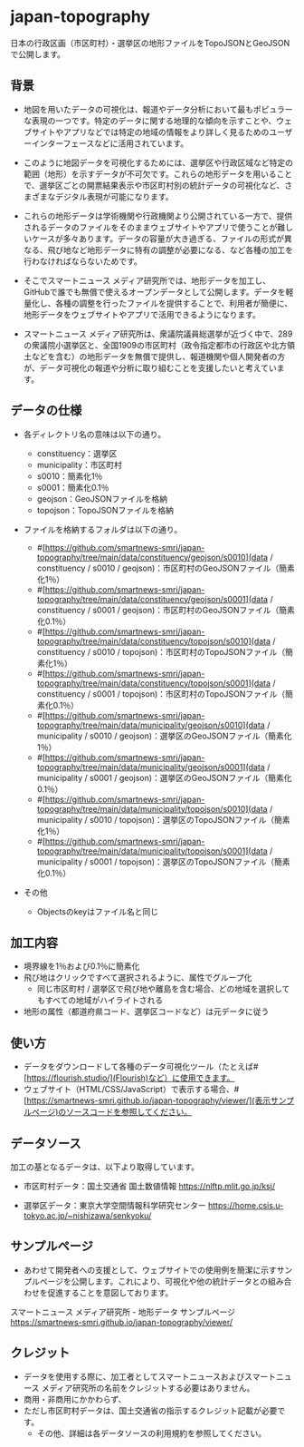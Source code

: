 # japan-topography
日本の行政区画（市区町村）・選挙区の地形ファイルをTopoJSONとGeoJSONで公開します。



## 背景

- 地図を用いたデータの可視化は、報道やデータ分析において最もポピュラーな表現の一つです。特定のデータに関する地理的な傾向を示すことや、ウェブサイトやアプリなどでは特定の地域の情報をより詳しく見るためのユーザーインターフェースなどに活用されています。

- このように地図データを可視化するためには、選挙区や行政区域など特定の範囲（地形）を示すデータが不可欠です。これらの地形データを用いることで、選挙区ごとの開票結果表示や市区町村別の統計データの可視化など、さまざまなデジタル表現が可能になります。

- これらの地形データは学術機関や行政機関より公開されている一方で、提供されるデータのファイルをそのままウェブサイトやアプリで使うことが難しいケースが多々あります。データの容量が大き過ぎる、ファイルの形式が異なる、飛び地など地形データに特有の調整が必要になる、など各種の加工を行わなければならないためです。

- そこでスマートニュース メディア研究所では、地形データを加工し、GitHubで誰でも無償で使えるオープンデータとして公開します。データを軽量化し、各種の調整を行ったファイルを提供することで、利用者が簡便に、地形データをウェブサイトやアプリで活用できるようになります。

- スマートニュース メディア研究所は、衆議院議員総選挙が近づく中で、289の衆議院小選挙区と、全国1909の市区町村（政令指定都市の行政区や北方領土などを含む）の地形データを無償で提供し、報道機関や個人開発者の方が、データ可視化の報道や分析に取り組むことを支援したいと考えています。


## データの仕様

- 各ディレクトリ名の意味は以下の通り。
  - constituency：選挙区
  - municipality：市区町村
  - s0010：簡素化1％
  - s0001：簡素化0.1％
  - geojson：GeoJSONファイルを格納
  - topojson：TopoJSONファイルを格納

- ファイルを格納するフォルダは以下の通り。
  - #[https://github.com/smartnews-smri/japan-topography/tree/main/data/constituency/geojson/s0010](data / constituency / s0010 / geojson)：市区町村のGeoJSONファイル（簡素化1％）
  - #[https://github.com/smartnews-smri/japan-topography/tree/main/data/constituency/geojson/s0001](data / constituency / s0001 / geojson)：市区町村のGeoJSONファイル（簡素化0.1％）
  - #[https://github.com/smartnews-smri/japan-topography/tree/main/data/constituency/topojson/s0010](data / constituency / s0010 / topojson)：市区町村のTopoJSONファイル（簡素化1％）
  - #[https://github.com/smartnews-smri/japan-topography/tree/main/data/constituency/topojson/s0001](data / constituency / s0001 / topojson)：市区町村のTopoJSONファイル（簡素化0.1％）
  - #[https://github.com/smartnews-smri/japan-topography/tree/main/data/municipality/geojson/s0010](data / municipality / s0010 / geojson)：選挙区のGeoJSONファイル（簡素化1％）
  - #[https://github.com/smartnews-smri/japan-topography/tree/main/data/municipality/geojson/s0001](data / municipality / s0001 / geojson)：選挙区のGeoJSONファイル（簡素化0.1％）
  - #[https://github.com/smartnews-smri/japan-topography/tree/main/data/municipality/topojson/s0010](data / municipality / s0010 / topojson)：選挙区のTopoJSONファイル（簡素化1％）
  - #[https://github.com/smartnews-smri/japan-topography/tree/main/data/municipality/topojson/s0001](data / municipality / s0001 / topojson)：選挙区のTopoJSONファイル（簡素化0.1％）

- その他
  - Objectsのkeyはファイル名と同じ

## 加工内容

- 境界線を1％および0.1％に簡素化
- 飛び地はクリックですべて選択されるように、属性でグループ化
  - 同じ市区町村 / 選挙区で飛び地や離島を含む場合、どの地域を選択してもすべての地域がハイライトされる
- 地形の属性（都道府県コード、選挙区コードなど）は元データに従う

## 使い方

- データをダウンロードして各種のデータ可視化ツール（たとえば#[https://flourish.studio/](Flourish)など）に使用できます。
- ウェブサイト（HTML/CSS/JavaScript）で表示する場合、#[https://smartnews-smri.github.io/japan-topography/viewer/](表示サンプルページ)のソースコードを参照してください。




## データソース

加工の基となるデータは、以下より取得しています。

- 市区町村データ：国土交通省 国土数値情報
https://nlftp.mlit.go.jp/ksj/

- 選挙区データ：東京大学空間情報科学研究センター
https://home.csis.u-tokyo.ac.jp/~nishizawa/senkyoku/



## サンプルページ

- あわせて開発者への支援として、ウェブサイトでの使用例を簡潔に示すサンプルページを公開します。これにより、可視化や他の統計データとの組み合わせを促進することを意図しております。

スマートニュース メディア研究所 - 地形データ サンプルページ
https://smartnews-smri.github.io/japan-topography/viewer/



## クレジット

- データを使用する際に、加工者としてスマートニュースおよびスマートニュース メディア研究所の名前をクレジットする必要はありません。
- 商用・非商用にかかわらず、
- ただし市区町村データは、国土交通省の指示するクレジット記載が必要です。
  - その他、詳細は各データソースの利用規約を参照してください。
